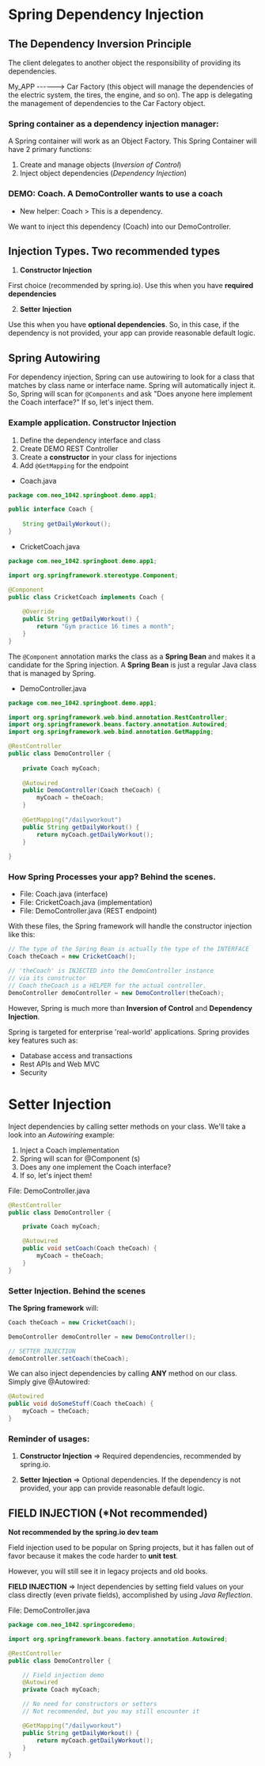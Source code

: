 # Spring Dependency Injection

## The Dependency Inversion Principle

The client delegates to another object the responsibility of providing its
dependencies. 

My_APP ------> Car Factory (this object will manage the dependencies of the
electric system, the tires, the engine, and so on). The app is delegating the
management of dependencies to the Car Factory object.

### Spring container as a dependency injection manager:

A Spring container will work as an Object Factory. This Spring Container will
have 2 primary functions:

1. Create and manage objects (_Inversion of Control_)
2. Inject object dependencies (_Dependency Injection_)

### DEMO: Coach. A DemoController wants to use a coach

- New helper: Coach > This is a dependency.

We want to inject this dependency (Coach) into our DemoController.

## Injection Types. Two recommended types

1. **Constructor Injection**

First choice (recommended by spring.io).
Use this when you have **required dependencies**

2. **Setter Injection**

Use this when you have **optional dependencies**. So, in this case, if the
dependency is not provided, your app can provide reasonable default logic.

## Spring Autowiring

For dependency injection, Spring can use autowiring to look for a class that
matches by class name or interface name. Spring will automatically inject it.
So, Spring will scan for ```@Components``` and ask "Does anyone here
implement the Coach interface?" If so, let's inject them.

### Example application. Constructor Injection

1. Define the dependency interface and class
2. Create DEMO REST Controller
3. Create a **constructor** in your class for injections
4. Add ```@GetMapping``` for the endpoint

+ Coach.java
```java
package com.neo_1042.springboot.demo.app1;

public interface Coach {
	
	String getDailyWorkout();
}
```

+ CricketCoach.java
```java
package com.neo_1042.springboot.demo.app1;

import org.springframework.stereotype.Component;

@Component
public class CricketCoach implements Coach {
	
	@Override
    public String getDailyWorkout() {
		return "Gym practice 16 times a month";
    }
}
```

The ```@Component``` annotation marks the class as a **Spring Bean** and makes
it a candidate for the Spring injection.
A **Spring Bean** is just a regular Java class that is managed by Spring.

+ DemoController.java
```java
package com.neo_1042.springboot.demo.app1;

import org.springframework.web.bind.annotation.RestController;
import org.springframework.beans.factory.annotation.Autowired;
import org.springframework.web.bind.annotation.GetMapping;

@RestController
public class DemoController {
	
	private Coach myCoach;
	
	@Autowired
    public DemoController(Coach theCoach) {
		myCoach = theCoach;
    }
	
	@GetMapping("/dailyworkout")
    public String getDailyWorkout() {
		return myCoach.getDailyWorkout();
    }
    
}
```

### How Spring Processes your app? Behind the scenes.

- File: Coach.java (interface)
- File: CricketCoach.java (implementation)
- File: DemoController.java (REST endpoint)

With these files, the Spring framework will handle the constructor
injection like this:

```java
// The type of the Spring Bean is actually the type of the INTERFACE
Coach theCoach = new CricketCoach();

// 'theCoach' is INJECTED into the DemoController instance
// via its constructor
// Coach theCoach is a HELPER for the actual controller.
DemoController demoController = new DemoController(theCoach);
```

However, Spring is much more than **Inversion of Control** and
**Dependency Injection**.

Spring is targeted for enterprise 'real-world' applications.
Spring provides key features such as:

- Database access and transactions
- Rest APIs and Web MVC
- Security

# Setter Injection

Inject dependencies by calling setter methods on your class.
We'll take a look into an _Autowiring_ example:

1. Inject a Coach implementation
2. Spring will scan for @Component (s)
3. Does any one implement the Coach interface?
4. If so, let's inject them!

File: DemoController.java
```java
@RestController
public class DemoController {

	private Coach myCoach;

	@Autowired
	public void setCoach(Coach theCoach) {
		myCoach = theCoach;
	}
}
```

### Setter Injection. Behind the scenes

**The Spring framework** will:

```java
Coach theCoach = new CricketCoach();

DemoController demoController = new DemoController();

// SETTER INJECTION
demoController.setCoach(theCoach);
```

We can also inject dependencies by calling **ANY** method on our
class. Simply give @Autowired:

```java
@Autowired
public void doSomeStuff(Coach theCoach) {
	myCoach = theCoach;
}
```

### Reminder of usages:

1. **Constructor Injection** => Required dependencies, recommended by
spring.io.

2. **Setter Injection** => Optional dependencies.
If the dependency is not provided, your app can provide reasonable
default logic.

## FIELD INJECTION (*Not recommended)

**Not recommended by the spring.io dev team** 

Field injection used to be popular on Spring projects, but it has
fallen out of favor because it makes the code harder to 
**unit test**.

However, you will still see it in legacy projects and old books.

**FIELD INJECTION** => Inject dependencies by setting field values
on your class directly (even private fields), accomplished by using
_Java Reflection_.

File: DemoController.java

```java
package com.neo_1042.springcoredemo;

import org.springframework.beans.factory.annotation.Autowired;

@RestController
public class DemoController {

	// Field injection demo
	@Autowired
	private Coach myCoach;

	// No need for constructors or setters
	// Not recommended, but you may still encounter it

	@GetMapping("/dailyworkout")
	public String getDailyWorkout() {
		return myCoach.getDailyWorkout();
	}
}
```